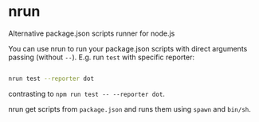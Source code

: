 # nrun

Alternative package.json scripts runner for node.js

You can use nrun to run your package.json scripts with direct arguments
passing (without `--`). E.g. run `test` with specific reporter:

```sh

nrun test --reporter dot

```

contrasting to ```npm run test -- --reporter dot```.

nrun get scripts from `package.json` and runs them using `spawn` and `bin/sh`.
